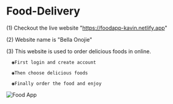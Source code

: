 # Food-Delivery

(1) Checkout the live website "https://foodapp-kavin.netlify.app"

(2) Website name is "Bella Onojie"

(3) This website is used to order delicious foods in online.

      ◉First login and create account

      ◉Then choose delicious foods

      ◉Finally order the food and enjoy 

![Food App](https://user-images.githubusercontent.com/108740656/181485606-1e204496-e3c3-45c6-982d-d7800da476e6.PNG)




